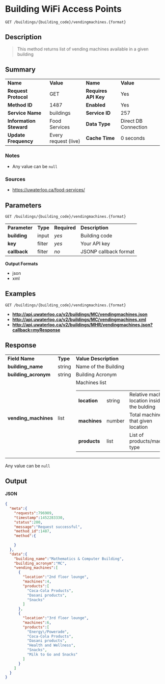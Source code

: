 # Building WiFi Access Points

```
GET /buildings/{building_code}/vendingmachines.{format}
```

## Description

> This method returns list of vending machines available in a given building

## Summary

<table>
  <tr>
    <td><b>Name</b></td>
    <td><b>Value</b></td>
    <td><b><b>Name</b></b></td>
    <td><b>Value</b></td>
  </tr>
  <tr>
    <td><b>Request Protocol</b></td>
    <td>GET</td>
    <td><b>Requires API Key</b></td>
    <td>Yes</td>
  </tr>
  <tr>
    <td><b>Method ID</b></td>
    <td>1487</td>
    <td><b>Enabled</b></td>
    <td>Yes</td>
  </tr>
  <tr>
    <td><b>Service Name</b></td>
    <td>buildings</td>
    <td><b>Service ID</b></td>
    <td>257</td>
  </tr>
  <tr>
    <td><b>Information Steward</b></td>
    <td>Food Services</td>
    <td><b>Data Type</b></td>
    <td>Direct DB Connection</td>
  </tr>
  <tr>
    <td><b>Update Frequency</b></td>
    <td>Every request (live)</td>
    <td><b>Cache Time</b></td>
    <td>0 seconds</td>
  </tr>
</table>


### Notes

- Any value can be `null`


### Sources

- https://uwaterloo.ca/food-services/


## Parameters

```
GET /buildings/{building_code}/vendingmachines.{format}
```

<table>
  <tr>
    <td><b>Parameter</b></td>
    <td><b>Type</b></td>
    <td><b><b>Required</b></b></td>
    <td><b>Description</b></td>
  </tr>
  <tr>
    <td><b>building</b></td>
    <td>input</td>
    <td><i>yes</i></td>
    <td>Building code</td>
  </tr>
  <tr>
    <td><b>key</b></td>
    <td>filter</td>
    <td><i>yes</i></td>
    <td>Your API key</td>
  </tr>
  <tr>
    <td><b>callback</b></td>
    <td>filter</td>
    <td><i>no</i></td>
    <td>JSONP callback format</td>
  </tr>
</table>

**Output Formats**

- json
- xml


## Examples

```
GET /buildings/{building_code}/vendingmachines.{format}
```

- **http://api.uwaterloo.ca/v2/buildings/MC/vendingmachines.json**
- **http://api.uwaterloo.ca/v2/buildings/MC/vendingmachines.xml**
- **http://api.uwaterloo.ca/v2/buildings/MHR/vendingmachines.json?callback=myResponse**


## Response

<table>
  <tr>
    <td><b>Field Name</b></td>
    <td><b>Type</b></td>
    <td><b>Value Description</b></td>
  </tr>
  <tr>
    <td><b>building_name</b></td>
    <td>string</td>
    <td>Name of the Building</td>
  </tr>
  <tr>
    <td><b>building_acronym</b></td>
    <td>string</td>
    <td>Building Acronym</td>
  </tr>
  <tr>
    <td><b>vending_machines</b></td>
    <td>list</td>
    <td>Machines list<br><table>
  <tr>
    <td><b>location</b></td>
    <td>string</td>
    <td>Relative machine location inside the bulding</td>
  </tr>
  <tr>
    <td><b>machines</b></td>
    <td>number</td>
    <td>Total machines in that given location</td>
  </tr>
  <tr>
    <td><b>products</b></td>
    <td>list</td>
    <td>List of products/machine type</td>
  </tr>
</table>
</td>
  </tr>
</table>


Any value can be `null`

## Output

#### JSON

```json
{
  "meta":{
    "requests":796909,
    "timestamp":1452283330,
    "status":200,
    "message":"Request successful",
    "method_id":1487,
    "method":{
      
    }
  },
  "data":{
    "building_name":"Mathematics & Computer Building",
    "building_acronym":"MC",
    "vending_machines":[
      {
        "location":"2nd floor lounge",
        "machines":4,
        "products":[
          "Coca-Cola Products",
          "Dasani products",
          "Snacks"
        ]
      },
      {
        "location":"3rd floor lounge",
        "machines":6,
        "products":[
          "Energy\/Powerade",
          "Coca-Cola Products",
          "Dasani products",
          "Health and Wellness",
          "Snacks",
          "Milk to Go and Snacks"
        ]
      }
    ]
  }
}
```

